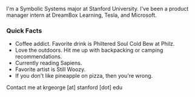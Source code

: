 I'm a Symbolic Systems major at Stanford University. I've been a product manager intern at DreamBox Learning, Tesla, and Microsoft.

### Quick Facts
* Coffee addict. Favorite drink is Philtered Soul Cold Bew at Philz.
* Love the outdoors. Hit me up with backpacking or camping recommendations.
* Currently reading Sapiens.
* Favorite artist is Still Woozy.
* If you don't like pineapple on pizza, then you're wrong.

Contact me at krgeorge [at] stanford [dot] edu

